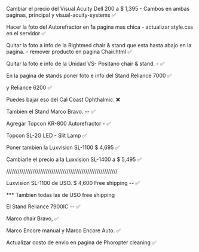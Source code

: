 Cambiar el precio del Visual Acuity Dell 200 a $ 1,395  -  Cambos en ambas paginas, principal y visual-acuity-systems ✅

Hacer la foto del Autorefractor en 1a pagina mas chica  -  actualizar style.css en el servidor  ✅

Quitar la foto a info de la Rightmed chair & stand que esta hasta abajo en la pagina.  -  remover producto  en pagina Chair.html  ✅

Quitar la foto e info de la Unidad  VS- Positano chair & stand. -  ✅

En la pagina de stands poner foto e info del Stand Reliance 7000 ✅

y Reliance 6200  ✅ 

Puedes bajar eso del Cal Coast Ophthalmic.  ❌

Tambien el Stand Marco Bravo. --  ✅

Agregar Topcon KR-800 Autorefractor  -  ✅

Topcon SL-2G LED   - Slit Lamp  ✅

Poner tambien la Luxvision SL-1100   $ 4,695  ✅

Cambiarle el precio a la Luxvision SL-1400 a $ 5,495  ✅


///////////////////////////////////////////////////////////


Luxvision SL-1100 de USO.   $ 4,600 Free shipping  --  ✅

*** Tambien todas las de USO free shipping

El Stand Reliance 7900IC  --  ✅

Marco chair Bravo, ✅

Marco Encore manual y Marco Encore Auto. ✅

Actualizar costo de envio en pagina de Phoropter cleaning ✅